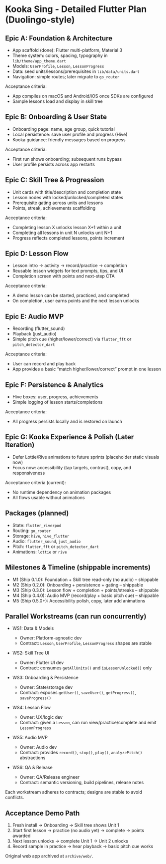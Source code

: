 # Kooka Sing - Detailed Flutter Plan (Duolingo-style)

## Epic A: Foundation & Architecture
- App scaffold (done): Flutter multi-platform, Material 3
- Theme system: colors, spacing, typography in `lib/theme/app_theme.dart`
- Models: `UserProfile`, `Lesson`, `LessonProgress`
- Data: seed units/lessons/prerequisites in `lib/data/units.dart`
- Navigation: simple routes; later migrate to `go_router`

Acceptance criteria:
- App compiles on macOS and Android/iOS once SDKs are configured
- Sample lessons load and display in skill tree

## Epic B: Onboarding & User State
- Onboarding page: name, age group, quick tutorial
- Local persistence: save user profile and progress (Hive)
- Kooka guidance: friendly messages based on progress

Acceptance criteria:
- First run shows onboarding; subsequent runs bypass
- User profile persists across app restarts

## Epic C: Skill Tree & Progression
- Unit cards with title/description and completion state
- Lesson nodes with locked/unlocked/completed states
- Prerequisite gating across units and lessons
- Points, streak, achievements scaffolding

Acceptance criteria:
- Completing lesson X unlocks lesson X+1 within a unit
- Completing all lessons in unit N unlocks unit N+1
- Progress reflects completed lessons, points increment

## Epic D: Lesson Flow
- Lesson intro -> activity -> record/practice -> completion
- Reusable lesson widgets for text prompts, tips, and UI
- Completion screen with points and next-step CTA

Acceptance criteria:
- A demo lesson can be started, practiced, and completed
- On completion, user earns points and the next lesson unlocks

## Epic E: Audio MVP
- Recording (flutter_sound)
- Playback (just_audio)
- Simple pitch cue (higher/lower/correct) via `flutter_fft` or `pitch_detector_dart`

Acceptance criteria:
- User can record and play back
- App provides a basic “match higher/lower/correct” prompt in one lesson

## Epic F: Persistence & Analytics
- Hive boxes: user, progress, achievements
- Simple logging of lesson starts/completions

Acceptance criteria:
- All progress persists locally and is restored on launch

## Epic G: Kooka Experience & Polish (Later Iteration)
- Defer Lottie/Rive animations to future sprints (placeholder static visuals now)
- Focus now: accessibility (tap targets, contrast), copy, and responsiveness

Acceptance criteria (current):
- No runtime dependency on animation packages
- All flows usable without animations

## Packages (planned)
- State: `flutter_riverpod`
- Routing: `go_router`
- Storage: `hive`, `hive_flutter`
- Audio: `flutter_sound`, `just_audio`
- Pitch: `flutter_fft` or `pitch_detector_dart`
- Animations: `lottie` or `rive`

## Milestones & Timeline (shippable increments)
- M1 (Ship 0.1.0): Foundation + Skill tree read-only (no audio) – shippable
- M2 (Ship 0.2.0): Onboarding + persistence + gating – shippable
- M3 (Ship 0.3.0): Lesson flow + completion + points/streaks – shippable
- M4 (Ship 0.4.0): Audio MVP (record/play + basic pitch cue) – shippable
- M5 (Ship 0.5.0+): Accessibility polish, copy, later add animations

## Parallel Workstreams (can run concurrently)
- WS1: Data & Models
  - Owner: Platform-agnostic dev
  - Contract: `Lesson`, `UserProfile`, `LessonProgress` shapes are stable

- WS2: Skill Tree UI
  - Owner: Flutter UI dev
  - Contract: consumes `getAllUnits()` and `isLessonUnlocked()` only

- WS3: Onboarding & Persistence
  - Owner: State/storage dev
  - Contract: exposes `getUser()`, `saveUser()`, `getProgress()`, `saveProgress()`

- WS4: Lesson Flow
  - Owner: UX/logic dev
  - Contract: given a `Lesson`, can run view/practice/complete and emit `LessonProgress`

- WS5: Audio MVP
  - Owner: Audio dev
  - Contract: provides `record()`, `stop()`, `play()`, `analyzePitch()` abstractions

- WS6: QA & Release
  - Owner: QA/Release engineer
  - Contract: semantic versioning, build pipelines, release notes

Each workstream adheres to contracts; designs are stable to avoid conflicts.

## Acceptance Demo Path
1) Fresh install → Onboarding → Skill tree shows Unit 1
2) Start first lesson → practice (no audio yet) → complete → points awarded
3) Next lesson unlocks → complete Unit 1 → Unit 2 unlocks
4) Record sample in practice → hear playback → basic pitch cue works

Original web app archived at `archive/web/`.

